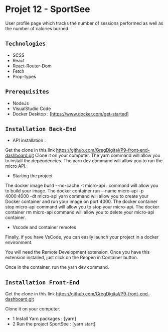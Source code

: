 # Projet 12 - SportSee

User profile page which tracks the number of sessions performed as well as the number of calories burned.

## `Technologies`

- SCSS
- React
- React-Router-Dom
- Fetch
- Prop-types

## `Prerequisites`

- NodeJs
- VisualStudio Code
- Docker Desktop : [https://www.docker.com/get-started]

## `Installation Back-End`

- API installation :

Get the clone in this link https://github.com/GregDigital/P9-front-end-dashboard.git
Clone it on your computer.
The yarn command will allow you to install the dependencies.
The yarn dev command will allow you to run the micro API.

- Starting the project

The docker image build --no-cache -t micro-api . command will allow you to build your image.
The docker container run --name micro-api -p 4000:4000 -dt micro-api yarn command will allow you to create your Docker container and run your image on port 4000.
The docker container stop micro-api command will allow you to stop your micro-api.
The docker container rm micro-api command will allow you to delete your micro-api container.

- Vscode and container remotes

Finally, if you have VsCode, you can easily launch your project in a docker environment.

You will need the Remote Development extension. Once you have this extension installed, just click on the Reopen in Container button.

Once in the container, run the yarn dev command.

## `Installation Front-End`

Get the clone in this link https://github.com/GregDigital/P9-front-end-dashboard.git

Clone it on your computer.

- 1 Install Yarn packages :
  [yarn]
- 2 Run the project SportSee :
  [yarn start]

